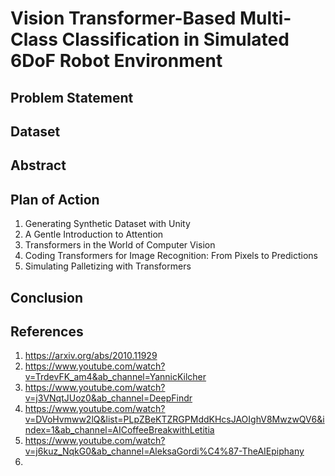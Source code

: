 # Vision Transformer-Based Multi-Class Classification in Simulated 6DoF Robot Environment

## Problem Statement

## Dataset

## Abstract

## Plan of Action
1. Generating Synthetic Dataset with Unity
2. A Gentle Introduction to Attention
3. Transformers in the World of Computer Vision
4. Coding Transformers for Image Recognition: From Pixels to Predictions
5. Simulating Palletizing with Transformers

## Conclusion

## References
1. https://arxiv.org/abs/2010.11929
2. https://www.youtube.com/watch?v=TrdevFK_am4&ab_channel=YannicKilcher
3. https://www.youtube.com/watch?v=j3VNqtJUoz0&ab_channel=DeepFindr
4. https://www.youtube.com/watch?v=DVoHvmww2lQ&list=PLpZBeKTZRGPMddKHcsJAOIghV8MwzwQV6&index=1&ab_channel=AICoffeeBreakwithLetitia
5. https://www.youtube.com/watch?v=j6kuz_NqkG0&ab_channel=AleksaGordi%C4%87-TheAIEpiphany
6. 
